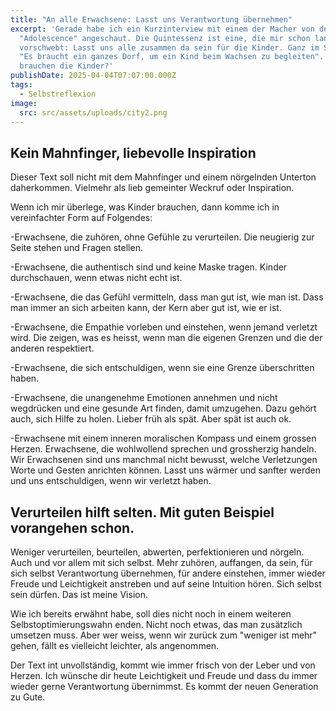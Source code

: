 ```yaml
---
title: "An alle Erwachsene: Lasst uns Verantwortung übernehmen"
excerpt: 'Gerade habe ich ein Kurzinterview mit einem der Macher von der Serie
  "Adolescence" angeschaut. Die Quintessenz ist eine, die mir schon lange
  vorschwebt: Lasst uns alle zusammen da sein für die Kinder. Ganz im Sinne von
  "Es braucht ein ganzes Dorf, um ein Kind beim Wachsen zu begleiten". Was
  brauchen die Kinder?'
publishDate: 2025-04-04T07:07:00.000Z
tags:
  - Selbstreflexion
image:
  src: src/assets/uploads/city2.png
---
```

## Kein Mahnfinger, liebevolle Inspiration



Dieser Text soll nicht mit dem Mahnfinger und einem nörgelnden Unterton daherkommen. Vielmehr als lieb gemeinter Weckruf oder Inspiration. 

Wenn ich mir überlege, was Kinder brauchen, dann komme ich in vereinfachter Form auf Folgendes:



\-Erwachsene, die zuhören, ohne Gefühle zu verurteilen. Die neugierig zur Seite stehen und Fragen stellen.

\-Erwachsene, die authentisch sind und keine Maske tragen. Kinder durchschauen, wenn etwas nicht echt ist.

\-Erwachsene, die das Gefühl vermitteln, dass man gut ist, wie man ist. Dass man immer an sich arbeiten kann, der Kern aber gut ist, wie er ist.

\-Erwachsene, die Empathie vorleben und einstehen, wenn jemand verletzt wird. Die zeigen, was es heisst, wenn man die eigenen Grenzen und die der anderen respektiert.

\-Erwachsene, die sich entschuldigen, wenn sie eine Grenze überschritten haben.

\-Erwachsene, die unangenehme Emotionen annehmen und nicht wegdrücken und eine gesunde Art finden, damit umzugehen. Dazu gehört auch, sich Hilfe zu holen. Lieber früh als spät. Aber spät ist auch ok.

\-Erwachsene mit einem inneren moralischen Kompass und einem grossen Herzen. Erwachsene, die wohlwollend sprechen und grossherzig handeln. Wir Erwachsenen sind uns manchmal nicht bewusst, welche Verletzungen Worte und Gesten anrichten können. Lasst uns wärmer und sanfter werden und uns entschuldigen, wenn wir verletzt haben.



## Verurteilen hilft selten. Mit guten Beispiel vorangehen schon.



Weniger verurteilen, beurteilen, abwerten, perfektionieren und nörgeln. Auch und vor allem mit sich selbst. Mehr zuhören, auffangen, da sein, für sich selbst Verantwortung übernehmen, für andere einstehen, immer wieder Freude und Leichtigkeit anstreben und auf seine Intuition hören. Sich selbst sein dürfen. Das ist meine Vision. 

Wie ich bereits erwähnt habe, soll dies nicht noch in einem weiteren Selbstoptimierungswahn enden. Nicht noch etwas, das man zusätzlich umsetzen muss. Aber wer weiss, wenn wir zurück zum "weniger ist mehr" gehen, fällt es vielleicht leichter, als angenommen.

Der Text int unvollständig, kommt wie immer frisch von der Leber und von Herzen. Ich wünsche dir heute Leichtigkeit und Freude und dass du immer wieder gerne Verantwortung übernimmst. Es kommt der neuen Generation zu Gute.
